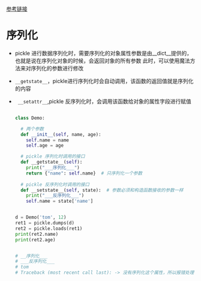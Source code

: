 [参考链接](https://zhuanlan.zhihu.com/p/401431006)



# 序列化

- pickle 进行数据序列化时，需要序列化的对象属性参数是由__dict__提供的，也就是说在序列化对象的时候，会返回对象的所有参数
  此时，可以使用魔法方法来对序列化的参数进行修改

- `__getstate__`，pickle进行序列化时会自动调用，该函数的返回值就是序列化的内容

- ` __setattr__`,pickle 反序列化时，会调用该函数给对象的属性字段进行赋值

  ```python
  
  class Demo:
  
    # 两个参数
    def __init__(self, name, age):
      self.name = name
      self.age = age
  
    # pickle 序列化时调用的接口
    def __getstate__(self):
      print("___序列化___")
      return {"name": self.name}  # 只序列化一个参数
  	
    # pickle 反序列化时调用的接口 
    def __setstate__(self, state):  # 参数必须和构造函数接收的参数一样
      print("___反序列化___")
      self.name = state['name']
  
  
  d = Demo('tom', 12)
  ret1 = pickle.dumps(d)
  ret2 = pickle.loads(ret1)
  print(ret2.name)
  print(ret2.age)
  
  
  # __序列化___
  # ___反序列化___
  # tom
  # Traceback (most recent call last): -> 没有序列化这个属性，所以报错处理
  ```

  

